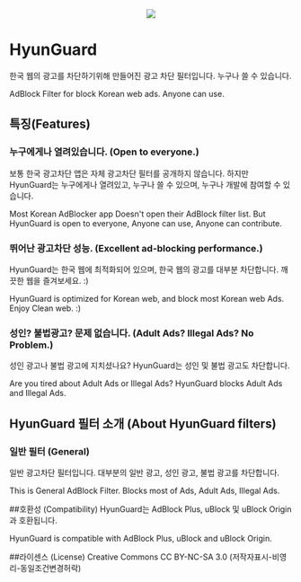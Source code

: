 <center><img src="https://raw.githubusercontent.com/NativeHyun/HyunGuard/master/Documents/HyunGuard.png"></center>

# HyunGuard
한국 웹의 광고를 차단하기위해 만들어진 광고 차단 필터입니다. 누구나 쓸 수 있습니다.

AdBlock Filter for block Korean web ads. Anyone can use.

## 특징(Features)
### 누구에게나 열려있습니다. (Open to everyone.)
보통 한국 광고차단 앱은 자체 광고차단 필터를 공개하지 않습니다. 하지만 HyunGuard는 누구에게나 열려있고, 누구나 쓸 수 있으며, 누구나 개발에 참여할 수 있습니다.

Most Korean AdBlocker app Doesn't open their AdBlock filter list. But HyunGuard is open to everyone, Anyone can use, Anyone can contribute.

### 뛰어난 광고차단 성능. (Excellent ad-blocking performance.)
HyunGuard는 한국 웹에 최적화되어 있으며, 한국 웹의 광고를 대부분 차단합니다. 깨끗한 웹을 즐겨보세요. :)

HyunGuard is optimized for Korean web, and block most Korean web Ads. Enjoy Clean web. :)

### 성인? 불법광고? 문제 없습니다. (Adult Ads? Illegal Ads? No Problem.)
성인 광고나 불법 광고에 지치셨나요? HyunGuard는 성인 및 불법 광고도 차단합니다.

Are you tired about Adult Ads or Illegal Ads? HyunGuard blocks Adult Ads and Illegal Ads.

## HyunGuard 필터 소개 (About HyunGuard filters)
### 일반 필터 (General)
일반 광고차단 필터입니다. 대부분의 일반 광고, 성인 광고, 불법 광고를 차단합니다.

This is General AdBlock Filter. Blocks most of Ads, Adult Ads, Illegal Ads.

##호환성 (Compatibility)
HyunGuard는 AdBlock Plus, uBlock 및 uBlock Origin과 호환됩니다.

HyunGuard is compatible with AdBlock Plus, uBlock and uBlock Origin.

##라이센스 (License)
Creative Commons CC BY-NC-SA 3.0 (저작자표시-비영리-동일조건변경허락)
